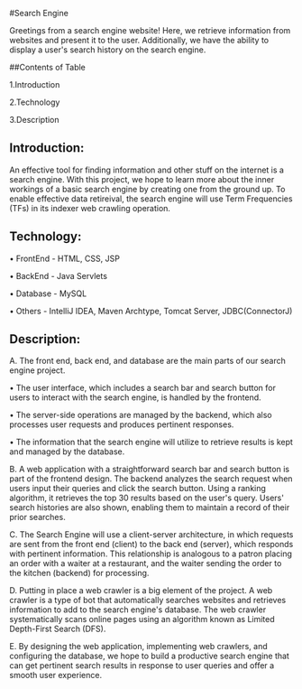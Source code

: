 #Search Engine 

Greetings from a search engine website! Here, we retrieve information from websites and present it to the user. Additionally, we have the ability to display a user's search history on the search engine.

##Contents of Table

  1.Introduction
  
  2.Technology 
  
  3.Description

## Introduction:

An effective tool for finding information and other stuff on the internet is a search engine. With this project, we hope to learn more about the inner workings of a basic search engine by creating one from the ground up. To enable effective data retireival, the search engine will use Term Frequencies (TFs) in its indexer web crawling operation.

## Technology:

   • FrontEnd - HTML, CSS, JSP

   • BackEnd - Java Servlets

   • Database - MySQL

   • Others - IntelliJ IDEA, Maven Archtype, Tomcat Server, JDBC(ConnectorJ)

## Description:

A. The front end, back end, and database are the main parts of our search engine project.

   • The user interface, which includes a search bar and search button for users to interact with the search engine, is handled by the frontend.

   • The server-side operations are managed by the backend, which also processes user requests and produces pertinent responses.

   • The information that the search engine will utilize to retrieve results is kept and managed by the database.

B. A web application with a straightforward search bar and search button is part of the frontend design. The backend analyzes the search request when users input their queries and click the search button. Using a ranking algorithm, it retrieves the top 30 results based on the user's query. Users' search histories are also shown, enabling them to maintain a record of their prior searches.

C. The Search Engine will use a client-server architecture, in which requests are sent from the front end (client) to the back end (server), which responds with pertinent information. This relationship is analogous to a patron placing an order with a waiter at a restaurant, and the waiter sending the order to the kitchen (backend) for processing.

D. Putting in place a web crawler is a big element of the project. A web crawler is a type of bot that automatically searches websites and retrieves information to add to the search engine's database. The web crawler systematically scans online pages using an algorithm known as Limited Depth-First Search (DFS).

E. By designing the web application, implementing web crawlers, and configuring the database, we hope to build a productive search engine that can get pertinent search results in response to user queries and offer a smooth user experience.




